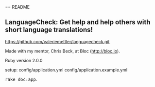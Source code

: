 == README

## LanguageCheck:  Get help and help others with short language translations!

https://github.com/valeriemettler/languagecheck.git

Made with my mentor, Chris Beck, at Bloc (http://bloc.io).

Ruby version 2.0.0 

setup: 
config/application.yml
config/application.example.yml

<tt>rake doc:app</tt>.
